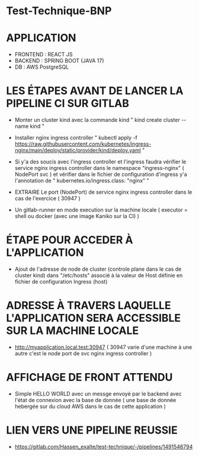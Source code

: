 # Test-Technique-BNP

# APPLICATION 

- FRONTEND : REACT JS 
- BACKEND : SPRING BOOT (JAVA 17)
- DB : AWS PostgreSQL


# LES ÉTAPES AVANT DE LANCER LA PIPELINE CI SUR GITLAB 

- Monter un cluster kind avec la commande kind  " kind create cluster --name kind " 
- Installer nginx ingress controller  " kubectl apply -f https://raw.githubusercontent.com/kubernetes/ingress-nginx/main/deploy/static/provider/kind/deploy.yaml " 
- Si y'a des soucis avec l'ingress controller et l'ingress faudra vérifier le service nginx ingress controller dans le namespace "ingress-nginx" ( NodePort svc )  et vérifier dans le fichier de configuration d'ingress y'a l'annotation de " kubernetes.io/ingress.class: "nginx" "  

- EXTRAIRE Le port (NodePort) de service nginx ingress controller dans le cas de l'exercice ( 30947 )

- Un gitlab-runner en mode execution sur la machine locale ( executor = shell ou docker (avec une image Kaniko sur la CI) ) 

# ÉTAPE POUR ACCEDER À L'APPLICATION

- Ajout de l'adresse de node de cluster (controle plane dans le cas de cluster kind) dans "/etc/hosts"  associé à la valeur de Host définie en fichier de configuration Ingress (host)


# ADRESSE À TRAVERS LAQUELLE L'APPLICATION SERA ACCESSIBLE SUR LA MACHINE LOCALE 

- http://myapplication.local.test:30947   ( 30947 varie d'une machine à une autre c'est le node port de svc nginx ingress controller ) 

# AFFICHAGE DE FRONT ATTENDU 

- Simple HELLO WORLD avec un messge envoyé par le backend avec l'état de connexion avec la base de donnée ( une base de donnée hebergée sur du cloud AWS dans le cas de cette application )   




# LIEN VERS UNE PIPELINE REUSSIE 

- https://gitlab.com/Hassen_exalte/test-technique/-/pipelines/1491546794
